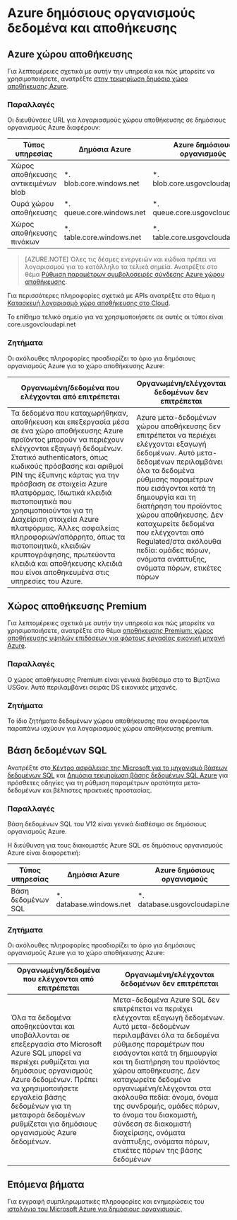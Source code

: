 <properties
    pageTitle="Azure τεκμηρίωση για δημόσιους οργανισμούς | Microsoft Azure"
    description="Αυτό παρέχει ένα όσον αφορά τα των δυνατοτήτων και καθοδήγηση στην ανάπτυξη εφαρμογών για δημόσιους οργανισμούς Azure"
    services="Azure-Government"
    cloud="gov" 
    documentationCenter=""
    authors="ryansoc"
    manager="zakramer"
    editor=""/>

<tags
    ms.service="multiple"
    ms.devlang="na"
    ms.topic="article"
    ms.tgt_pltfrm="na"
    ms.workload="azure-government"
    ms.date="09/30/2016"
    ms.author="ryansoc"/>


#  <a name="azure-government-data-and-storage"></a>Azure δημόσιους οργανισμούς δεδομένα και αποθήκευσης

##  <a name="azure-storage"></a>Azure χώρου αποθήκευσης

Για λεπτομέρειες σχετικά με αυτήν την υπηρεσία και πώς μπορείτε να χρησιμοποιήσετε, ανατρέξτε [στην τεκμηρίωση δημόσιο χώρο αποθήκευσης Azure](https://azure.microsoft.com/documentation/services/storage/).

### <a name="variations"></a>Παραλλαγές

Οι διευθύνσεις URL για λογαριασμούς χώρου αποθήκευσης σε δημόσιους οργανισμούς Azure διαφέρουν:

Τύπος υπηρεσίας|Δημόσια Azure|Azure δημόσιους οργανισμούς
---|---|---
Χώρος αποθήκευσης αντικειμένων blob|*. blob.core.windows.net|*. blob.core.usgovcloudapi.net
Ουρά χώρου αποθήκευσης|*. queue.core.windows.net|*. queue.core.usgovcloudapi.net
Χώρος αποθήκευσης πινάκων|*. table.core.windows.net| *. table.core.usgovcloudapi.net

>[AZURE.NOTE] Όλες τις δέσμες ενεργειών και κώδικα πρέπει να λογαριασμού για το κατάλληλο τα τελικά σημεία.  Ανατρέξτε στο θέμα [Ρύθμιση παραμέτρων συμβολοσειρές σύνδεσης Azure χώρου αποθήκευσης](../storage-configure-connection-string.md#creating-a-connection-string-to-the-explicit-storage-endpoint). 

Για περισσότερες πληροφορίες σχετικά με APIs ανατρέξτε στο θέμα η <a href="https://msdn.microsoft.com/en-us/library/azure/mt616540.aspx">Κατασκευή λογαριασμό χώρο αποθήκευσης στο Cloud</a>.

Το επίθημα τελικό σημείο για να χρησιμοποιήσετε σε αυτές οι τύποι είναι core.usgovcloudapi.net 

### <a name="considerations"></a>Ζητήματα

Οι ακόλουθες πληροφορίες προσδιορίζει το όριο για δημόσιους οργανισμούς Azure για το χώρο αποθήκευσης Azure:

| Οργανωμένη/δεδομένα που ελέγχονται από επιτρέπεται | Οργανωμένη/ελέγχονται δεδομένων δεν επιτρέπεται |
|--------------------------------------------------------------------------------------|-----------------------------------------------------------------------------------------------------------------------------------------------------------------------------------------------------------------------------------------------------------------------------------------------------------------|
| Τα δεδομένα που καταχωρήθηκαν, αποθήκευση και επεξεργασία μέσα σε ένα χώρο αποθήκευσης Azure προϊόντος μπορούν να περιέχουν ελέγχονται εξαγωγή δεδομένων. Στατικό authenticators, όπως κωδικούς πρόσβασης και αριθμοί PIN της έξυπνης κάρτας για την πρόσβαση σε στοιχεία Azure πλατφόρμας. Ιδιωτικά κλειδιά πιστοποιητικά που χρησιμοποιούνται για τη Διαχείριση στοιχεία Azure πλατφόρμας. Άλλες ασφαλείας πληροφοριών/απόρρητο, όπως τα πιστοποιητικά, κλειδιών κρυπτογράφησης, πρωτεύοντα κλειδιά και αποθήκευσης κλειδιά που είναι αποθηκευμένα στις υπηρεσίες του Azure. | Azure μετα-δεδομένων χώρου αποθήκευσης δεν επιτρέπεται να περιέχει ελέγχονται εξαγωγή δεδομένων. Αυτό μετα-δεδομένων περιλαμβάνει όλα τα δεδομένα ρύθμισης παραμέτρων που εισάγονται κατά τη δημιουργία και τη διατήρηση του προϊόντος χώρου αποθήκευσης.  Δεν καταχωρείτε δεδομένα που ελέγχονται από Regulated/στα ακόλουθα πεδία: ομάδες πόρων, ονόματα ανάπτυξης, ονόματα πόρων, ετικέτες πόρων  

##  <a name="premium-storage"></a>Χώρος αποθήκευσης Premium

Για λεπτομέρειες σχετικά με αυτήν την υπηρεσία και πώς μπορείτε να χρησιμοποιήσετε, ανατρέξτε στο θέμα [αποθήκευσης Premium: χώρος αποθήκευσης υψηλών επιδόσεων για φόρτους εργασίας εικονική μηχανή Azure](../storage/storage-premium-storage.md).

###  <a name="variations"></a>Παραλλαγές

Ο χώρος αποθήκευσης Premium είναι γενικά διαθέσιμο στο το Βιρτζίνια USGov. Αυτό περιλαμβάνει σειράς DS εικονικές μηχανές. 

### <a name="considerations"></a>Ζητήματα

Το ίδιο ζητήματα δεδομένων χώρου αποθήκευσης που αναφέρονται παραπάνω ισχύουν για λογαριασμούς χώρου αποθήκευσης premium. 

##  <a name="sql-database"></a>Βάση δεδομένων SQL

Ανατρέξτε στο<a href="https://msdn.microsoft.com/en-us/library/bb510589.aspx"> Κέντρο ασφάλειας της Microsoft για το μηχανισμό βάσεων δεδομένων SQL</a> και [Δημόσια τεκμηρίωση βάσης δεδομένων SQL Azure](https://azure.microsoft.com/documentation/services/sql-database/) για πρόσθετες οδηγίες για τη ρύθμιση παραμέτρων ορατότητα μετα-δεδομένων και βέλτιστες πρακτικές προστασίας.

### <a name="variations"></a>Παραλλαγές

Βάση δεδομένων SQL του V12 είναι γενικά διαθέσιμο σε δημόσιους οργανισμούς Azure.

Η διεύθυνση για τους διακομιστές Azure SQL σε δημόσιους οργανισμούς Azure είναι διαφορετική:

Τύπος υπηρεσίας|Δημόσια Azure|Azure δημόσιους οργανισμούς
---|---|---
Βάση δεδομένων SQL|*. database.windows.net|*. database.usgovcloudapi.net

### <a name="considerations"></a>Ζητήματα

Οι ακόλουθες πληροφορίες προσδιορίζει το όριο για δημόσιους οργανισμούς Azure για το χώρο αποθήκευσης Azure:

| Οργανωμένη/δεδομένα που ελέγχονται από επιτρέπεται | Οργανωμένη/ελέγχονται δεδομένων δεν επιτρέπεται |
|--------------------------------------------------------------------------------------|-----------------------------------------------------------------------------------------------------------------------------------------------------------------------------------------------------------------------------------------------------------------------------------------------------------------|
| Όλα τα δεδομένα αποθηκεύονται και υποβάλλονται σε επεξεργασία στο Microsoft Azure SQL μπορεί να περιέχει ρυθμίζεται για δημόσιους οργανισμούς Azure δεδομένων. Πρέπει να χρησιμοποιήσετε εργαλεία βάσης δεδομένων για τη μεταφορά δεδομένων ρυθμίζεται για δημόσιους οργανισμούς Azure δεδομένων. | Μετα-δεδομένα Azure SQL δεν επιτρέπεται να περιέχει ελέγχονται εξαγωγή δεδομένων. Αυτό μετα-δεδομένων περιλαμβάνει όλα τα δεδομένα ρύθμισης παραμέτρων που εισάγονται κατά τη δημιουργία και τη διατήρηση του προϊόντος χώρου αποθήκευσης.  Δεν καταχωρείτε δεδομένα οργανωμένη/ελέγχονται στα ακόλουθα πεδία: όνομα, όνομα της συνδρομής, ομάδες πόρων, το όνομα του διακομιστή, σύνδεση σε διακομιστή διαχείρισης, ονόματα ανάπτυξης, ονόματα πόρων, ετικέτες πόρων της βάσης δεδομένων

##  <a name="next-steps"></a>Επόμενα βήματα

Για εγγραφή συμπληρωματικές πληροφορίες και ενημερώσεις του <a href="https://blogs.msdn.microsoft.com/azuregov/">ιστολόγιο του Microsoft Azure για δημόσιους οργανισμούς.</a>
